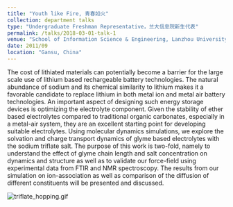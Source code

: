 ```yaml
---
title: "Youth like Fire, 青春如火"
collection: department talks
type: "Undergraduate Freshman Representative，兰大信息院新生代表"
permalink: /talks/2018-03-01-talk-1
venue: "School of Information Science & Engineering, Lanzhou University"
date: 2011/09
location: "Gansu, China"
---
```


The cost of lithiated materials can potentially become a barrier for the large scale use of lithium based rechargeable battery technologies. The natural abundance of sodium and its chemical similarity to lithium makes it a favorable candidate to replace lithium in both metal ion and metal air battery technologies. An important aspect of designing such energy storage devices is optimizing the electrolyte component. Given the stability of ether based electrolytes compared to traditional organic carbonates, especially in a metal-air system, they are an excellent starting point for developing suitable electrolytes. Using molecular dynamics simulations, we explore the solvation and charge transport dynamics of glyme based electrolytes with the sodium triflate salt. The purpose of this work is two-fold, namely to understand the effect of glyme chain length and salt concentration on dynamics and structure as well as to validate our force-field using experimental data from FTIR and NMR spectroscopy. The results from our simulation on ion-association as well as comparison of the diffusion of different constituents will be presented and discussed. 

![triflate_hopping.gif](https://i.loli.net/2020/07/01/bYVc8P3JTCqDOK6.gif)
